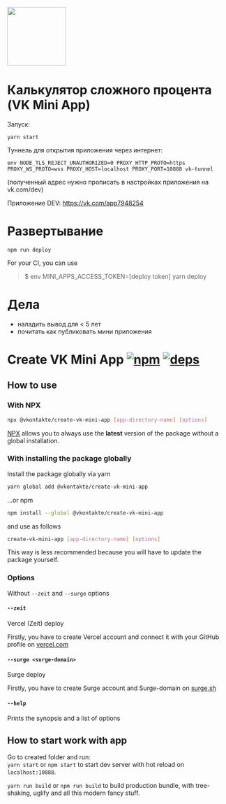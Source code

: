 [<img width="134" src="https://vk.com/images/apps/mini_apps/vk_mini_apps_logo.svg">](https://vk.com/services)

# Калькулятор сложного процента (VK Mini App)

Запуск:
```
yarn start
```

Туннель для открытия приложения через интернет:
```
env NODE_TLS_REJECT_UNAUTHORIZED=0 PROXY_HTTP_PROTO=https PROXY_WS_PROTO=wss PROXY_HOST=localhost PROXY_PORT=10888 vk-tunnel
```
(полученный адрес нужно прописать в настройках приложения на vk.com/dev)

Приложение DEV: https://vk.com/app7948254


# Развертывание

```
npm run deploy
```

For your CI, you can use 
 > $ env MINI_APPS_ACCESS_TOKEN=[deploy token] yarn deploy


# Дела

- наладить вывод для < 5 лет
- почитать как публиковать мини приложения


# Create VK Mini App [![npm][npm]][npm-url] [![deps][deps]][deps-url]

## How to use

### With NPX

```bash
npx @vkontakte/create-vk-mini-app [app-directory-name] [options]
```
[NPX](https://github.com/npm/npx) allows you to always use the **latest** version of the package without a global installation.

### With installing the package globally
Install the package globally via yarn
```bash
yarn global add @vkontakte/create-vk-mini-app
```
...or npm
```bash
npm install --global @vkontakte/create-vk-mini-app
```

and use as follows

```bash
create-vk-mini-app [app-directory-name] [options]
```

This way is less recommended because you will have to update the package yourself.

### Options
Without `--zeit` and `--surge` options 

#### `--zeit`
Vercel (Zeit) deploy

Firstly, you have to create Vercel account and connect it with your GitHub profile on [vercel.com](https://vercel.com)

#### `--surge <surge-domain>`
Surge deploy

Firstly, you have to create Surge account and Surge-domain on [surge.sh](https://surge.sh)

#### `--help`
Prints the synopsis and a list of options

## How to start work with app

Go to created folder and run:  
`yarn start` or  `npm start` to start dev server with hot reload on `localhost:10888`.

`yarn run build` or `npm run build` to build production bundle, with tree-shaking, uglify and all this modern fancy stuff.

[npm]: https://img.shields.io/npm/v/@vkontakte/create-vk-mini-app.svg
[npm-url]: https://npmjs.com/package/@vkontakte/create-vk-mini-app

[deps]: https://img.shields.io/david/vkcom/create-vk-mini-app.svg
[deps-url]: https://david-dm.org/vkcom/create-vk-mini-app
